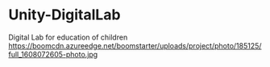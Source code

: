 # Unity-DigitalLab
Digital Lab for education of children
https://boomcdn.azureedge.net/boomstarter/uploads/project/photo/185125/full_1608072605-photo.jpg
